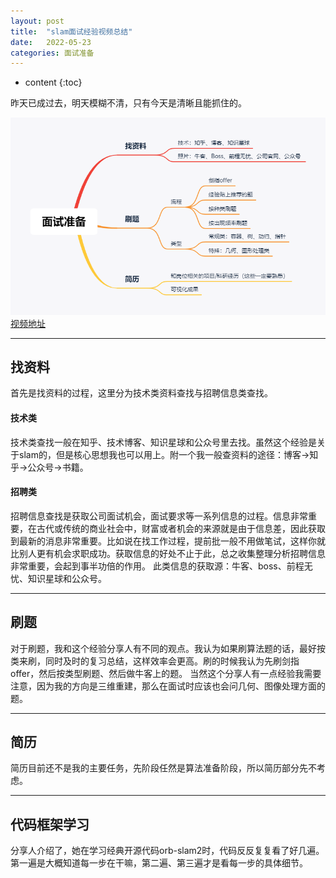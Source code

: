 ```yaml
---
layout: post
title:  "slam面试经验视频总结"
date:   2022-05-23
categories: 面试准备
---
```

* content
{:toc}

昨天已成过去，明天模糊不清，只有今天是清晰且能抓住的。

![框架图](/img/2022-5-23/面试准备.png)
[视频地址](https://appafc4omci9700.h5.xiaoeknow.com/v2/course/alive/l_624c2fdae4b04e8d902bb9ae?type=2&app_id=appafc4omci9700)

---
## 找资料
首先是找资料的过程，这里分为技术类资料查找与招聘信息类查找。
#### 技术类
技术类查找一般在知乎、技术博客、知识星球和公众号里去找。虽然这个经验是关于slam的，但是核心思想我也可以用上。附一个我一般查资料的途径：博客->知乎->公众号->书籍。
#### 招聘类
招聘信息查找是获取公司面试机会，面试要求等一系列信息的过程。信息非常重要，在古代或传统的商业社会中，财富或者机会的来源就是由于信息差，因此获取到最新的消息非常重要。比如说在找工作过程，提前批一般不用做笔试，这样你就比别人更有机会求职成功。获取信息的好处不止于此，总之收集整理分析招聘信息非常重要，会起到事半功倍的作用。
此类信息的获取源：牛客、boss、前程无忧、知识星球和公众号。

---
## 刷题
对于刷题，我和这个经验分享人有不同的观点。我认为如果刷算法题的话，最好按类来刷，同时及时的复习总结，这样效率会更高。刷的时候我认为先刷剑指offer，然后按类型刷题、然后做牛客上的题。
当然这个分享人有一点经验我需要注意，因为我的方向是三维重建，那么在面试时应该也会问几何、图像处理方面的题。

---
## 简历
简历目前还不是我的主要任务，先阶段任然是算法准备阶段，所以简历部分先不考虑。

---
## 代码框架学习
分享人介绍了，她在学习经典开源代码orb-slam2时，代码反反复复看了好几遍。第一遍是大概知道每一步在干嘛，第二遍、第三遍才是看每一步的具体细节。
